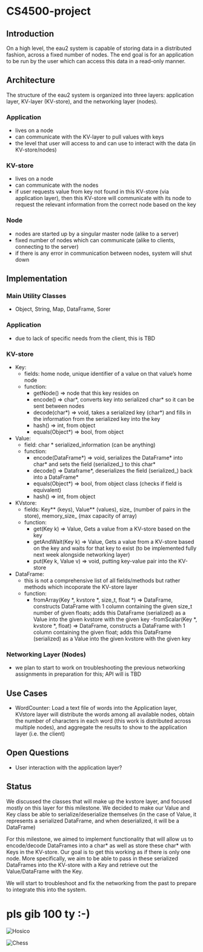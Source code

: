 # CS4500-project

## Introduction
On a high level, the eau2 system is capable of storing data in a distributed fashion, across a fixed number of nodes. The end goal is for an application to be run by the user which can access this data in a read-only manner.

## Architecture
The structure of the eau2 system is organized into three layers: application layer, KV-layer (KV-store), and the networking layer (nodes). 
### Application
- lives on a node
- can communicate with the KV-layer to pull values with keys
- the level that user will access to and can use to interact with the data (in KV-store/nodes)
### KV-store
- lives on a node
- can communicate with the nodes
- if user requests value from key not found in this KV-store (via application layer), then this KV-store will communicate with its node to request the relevant information from the correct node based on the key
### Node
- nodes are started up by a singular master node (alike to a server)
- fixed number of nodes which can communicate (alike to clients, connecting to the server)
- if there is any error in communication between nodes, system will shut down

## Implementation
### Main Utility Classes
- Object, String, Map, DataFrame, Sorer
### Application
- due to lack of specific needs from the client, this is TBD
### KV-store
- Key:	
	- fields: home node, unique identifier of a value on that value’s home node
	- function: 
		- getNode() => node that this key resides on
		- encode() => char*, converts key into serialized char* so it can be sent between nodes
		- decode(char*) => void, takes a serialized key (char*) and fills in the information from the serialized key into the key
		- hash() => int, from object
		- equals(Object*) => bool, from object
- Value: 
	- field: char * serialized_information (can be anything)
	- function:
		- encode(DataFrame*) => void, serializes the DataFrame* into char* and sets the field (serialized_) to this char*
		- decode() => Dataframe*, deserializes the field (serialized_) back into a DataFrame*
		- equals(Object*) => bool, from object class (checks if field is equivalent)
		- hash() => int, from object
- KVstore: 
	- fields: Key** (keys), Value** (values), size_ (number of pairs in the store), memory_size_ (max capacity of array)
	- function:
		- get(Key k) => Value, Gets a value from a KV-store based on the key
		- getAndWait(Key k) => Value, Gets a value from a KV-store based on the key and waits for that key to exist (to be implemented fully next week alongside networking layer)
		- put(Key k, Value v) => void, putting key-value pair into the KV-store
- DataFrame:
	- this is not a comprehensive list of all fields/methods but rather methods which incoporate the KV-store layer
	- function:
		- fromArray(Key *, kvstore *, size_t, float *) => DataFrame, constructs DataFrame with 1 column containing the given size_t number of given floats; adds this DataFrame (serialized) as a Value into the given kvstore with the given key
		-fromScalar(Key *, kvstore *, float) => DataFrame, constructs a DataFrame with 1 column containing the given float; adds this DataFrame (serialized) as a Value into the given kvstore with the given key
### Networking Layer (Nodes)
- we plan to start to work on troubleshooting the previous networking assignments in preparation for this; API will is TBD

## Use Cases
- WordCounter: Load a text file of words into the Application layer, KVstore layer will distribute the words among all available nodes, obtain the number of characters in each word (this work is distributed across multiple nodes), and aggregate the results to show to the application layer (i.e. the client)

## Open Questions
- User interaction with the application layer?

## Status
We discussed the classes that will make up the kvstore layer, and focused mostly on this layer for this milestone. We decided to make our Value and Key class be able to serialize/deserialize themselves (in the case of Value, it represents a serialized DataFrame, and when deserialized, it will be a DataFrame)

For this milestone, we aimed to implement functionality that will allow us to encode/decode DataFrames into a char* as well as store these char* with Keys in the KV-store. Our goal is to get this working as if there is only one node. More specifically, we aim to be able to pass in these serialized DataFrames into the KV-store with a Key and retrieve out the Value/DataFrame with the Key. 

We will start to troubleshoot and fix the networking from the past to prepare to integrate this into the system.

# pls gib 100 ty :-)

![Hosico](https://www.catster.com/wp-content/uploads/2017/02/Hosico1.png)

![Chess](https://i.imgur.com/ZLZL0Or.gif)